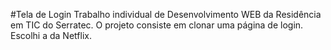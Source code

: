#Tela de Login
Trabalho individual de Desenvolvimento WEB da Residência em TIC do Serratec.
O projeto consiste em clonar uma página de login. Escolhi a da Netflix.
